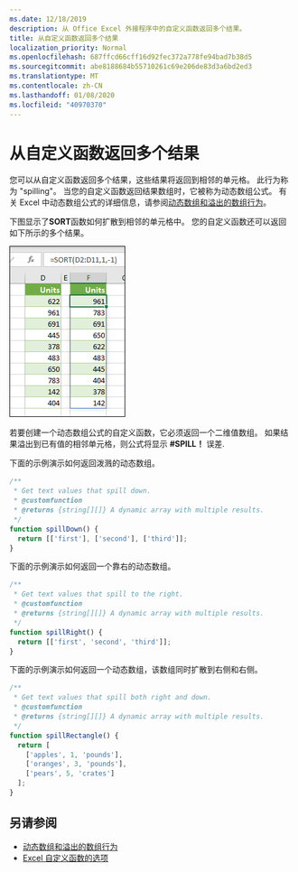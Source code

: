 ```yaml
---
ms.date: 12/18/2019
description: 从 Office Excel 外接程序中的自定义函数返回多个结果。
title: 从自定义函数返回多个结果
localization_priority: Normal
ms.openlocfilehash: 687ffcd66cff16d92fec372a778fe94bad7b38d5
ms.sourcegitcommit: abe8188684b55710261c69e206de83d3a6bd2ed3
ms.translationtype: MT
ms.contentlocale: zh-CN
ms.lasthandoff: 01/08/2020
ms.locfileid: "40970370"
---
```

# <a name="return-multiple-results-from-your-custom-function"></a>从自定义函数返回多个结果

您可以从自定义函数返回多个结果，这些结果将返回到相邻的单元格。 此行为称为 "spilling"。 当您的自定义函数返回结果数组时，它被称为动态数组公式。 有关 Excel 中动态数组公式的详细信息，请参阅[动态数组和溢出的数组行为](https://support.office.com/article/dynamic-arrays-and-spilled-array-behavior-205c6b06-03ba-4151-89a1-87a7eb36e531)。

下图显示了**SORT**函数如何扩散到相邻的单元格中。 您的自定义函数还可以返回如下所示的多个结果。

![将多个结果显示为多个单元格的排序函数的屏幕截图。](../images/dynamic-array-spill.png)

若要创建一个动态数组公式的自定义函数，它必须返回一个二维值数组。 如果结果溢出到已有值的相邻单元格，则公式将显示 **#SPILL！** 误差. 

下面的示例演示如何返回泼溅的动态数组。

```javascript
/**
 * Get text values that spill down.
 * @customfunction
 * @returns {string[][]} A dynamic array with multiple results.
 */
function spillDown() {
  return [['first'], ['second'], ['third']];
}
```

下面的示例演示如何返回一个靠右的动态数组。 

```javascript
/**
 * Get text values that spill to the right.
 * @customfunction
 * @returns {string[][]} A dynamic array with multiple results.
 */
function spillRight() {
  return [['first', 'second', 'third']];
}
```

下面的示例演示如何返回一个动态数组，该数组同时扩散到右侧和右侧。

```javascript
/**
 * Get text values that spill both right and down.
 * @customfunction
 * @returns {string[][]} A dynamic array with multiple results.
 */
function spillRectangle() {
  return [
    ['apples', 1, 'pounds'],
    ['oranges', 3, 'pounds'],
    ['pears', 5, 'crates']
  ];
}
```

## <a name="see-also"></a>另请参阅

- [动态数组和溢出的数组行为](https://support.office.com/article/dynamic-arrays-and-spilled-array-behavior-205c6b06-03ba-4151-89a1-87a7eb36e531)
- [Excel 自定义函数的选项](custom-functions-parameter-options.md)